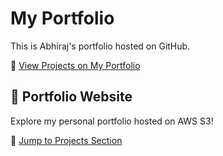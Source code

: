 # My Portfolio
This is Abhiraj's portfolio hosted on GitHub.

🚀 [View Projects on My Portfolio](http://abhiraj-portfolio-site.s3-website-us-east-1.amazonaws.com/#projects)

## 🔗 Portfolio Website

Explore my personal portfolio hosted on AWS S3!

🚀 [Jump to Projects Section](http://abhiraj-portfolio-site.s3-website-us-east-1.amazonaws.com/#projects)

